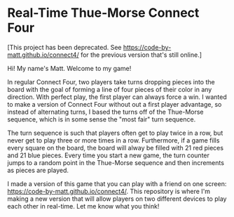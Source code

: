# Real-Time Thue-Morse Connect Four

[This project has been deprecated. See https://code-by-matt.github.io/connect4/ for the previous version that's still online.]

Hi! My name's Matt. Welcome to my game!

In regular Connect Four, two players take turns dropping pieces into the board with the goal of forming a line of four pieces of their color in any direction. With perfect play, the first player can always force a win. I wanted to make a version of Connect Four without out a first player advantage, so instead of alternating turns, I based the turns off of the Thue-Morse sequence, which is in some sense the "most fair" turn sequence.

The turn sequence is such that players often get to play twice in a row, but never get to play three or more times in a row. Furthermore, if a game fills every square on the board, the board will alway be filled with 21 red pieces and 21 blue pieces. Every time you start a new game, the turn counter jumps to a random point in the Thue-Morse sequence and then increments as pieces are played.

I made a version of this game that you can play with a friend on one screen: https://code-by-matt.github.io/connect4/. This repository is where I'm making a new version that will allow players on two different devices to play each other in real-time. Let me know what you think!

